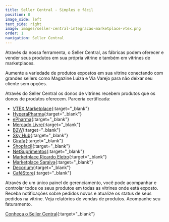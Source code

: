 ```yaml
---
title: Seller Central - Simples e fácil
position: 0
image_side: left
text_side: right
image: images/seller-central-integracao-marketplace-vtex.png
order: 1
navigation: Seller Central
---
```


Através da nossa ferramenta, o Seller Central, as fábricas podem oferecer e vender seus produtos em sua própria vitrine e também em vitrines de marketplaces.

Aumente a variedade de produtos expostos em sua vitrine conectando com grandes sellers como Magazine Luiza e Via Varejo para não deixar seu cliente sem opções.

Através do Seller Central os donos de vitrines recebem produtos que os donos de produtos oferecem. Parceria certificada:

* [VTEX Marketplace](http://vtex.com/br-pt/marketplace){:target="_blank"}
* [HyperaPharma](http://www.hyperapharma.com.br){:target="_blank"}
* [ePharma](http://epharma.com.br){:target="_blank"}
* [Mercado Livre](http://mercadolivre.com.br){:target="_blank"}
* [B2W](http://venda.americanasmarketplace.com.br){:target="_blank"}
* [Sky Hub](http://skyhub.com.br){:target="_blank"}
* [Girafa](http://www.girafa.com.br){:target="_blank"}
* [Shopfacil](http://www.shopfacil.com.br){:target="_blank"}
* [NetSuprimentos](http://www.netsuprimentos.com.br){:target="_blank"}
* [Marketplace Ricardo Eletro](http://www.ricardoeletro.com.br){:target="_blank"}
* [Marketplace Saraiva](http://www.saraiva.com.br){:target="_blank"} 
* [Decorium](){:target="_blank"}
* [CaféStore](http://www.cafestore.com.br){:target="_blank"}

Através de um único painel de gerenciamento, você pode acompanhar e controlar todos os seus produtos em todas as vitrines onde está exposto. Receba notificações sobre pedidos novos e atualize os status de seus pedidos na vitrine. Veja relatórios de vendas de produtos. Acompanhe seu faturamento.

[Conheça o Seller Central](http://sellercentral.click){:target="_blank"}